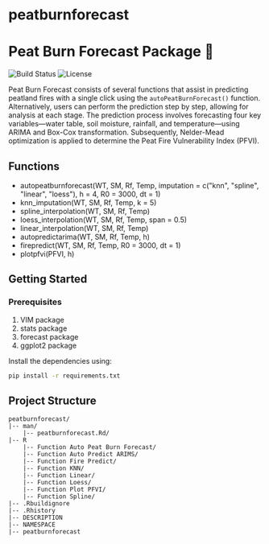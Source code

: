 # peatburnforecast

# Peat Burn Forecast Package 🌟
![Build Status](https://img.shields.io/badge/build-passing-brightgreen) ![License](https://img.shields.io/badge/license-MIT-blue)

Peat Burn Forecast consists of several functions that assist in predicting peatland fires with a single click using the `autoPeatBurnForecast()` function. Alternatively, users can perform the prediction step by step, allowing for analysis at each stage. The prediction process involves forecasting four key variables—water table, soil moisture, rainfall, and temperature—using ARIMA and Box-Cox transformation. Subsequently, Nelder-Mead optimization is applied to determine the Peat Fire Vulnerability Index (PFVI).

## Functions
- autopeatburnforecast(WT, SM, Rf, Temp, imputation = c("knn", "spline", "linear", "loess"), h = 4, R0 = 3000, dt = 1)
- knn_imputation(WT, SM, Rf, Temp, k = 5)
- spline_interpolation(WT, SM, Rf, Temp)
- loess_interpolation(WT, SM, Rf, Temp, span = 0.5)
- linear_interpolation(WT, SM, Rf, Temp)
- autopredictarima(WT, SM, Rf, Temp, h)
- firepredict(WT, SM, Rf, Temp, R0 = 3000, dt = 1)
- plotpfvi(PFVI, h)

## Getting Started
### Prerequisites
1. VIM package
2. stats package
3. forecast package
4. ggplot2 package

Install the dependencies using:
```bash
pip install -r requirements.txt
```

## Project Structure
```
peatburnforecast/
|-- man/                     
    |-- peatburnforecast.Rd/
|-- R                
    |-- Function Auto Peat Burn Forecast/
    |-- Function Auto Predict ARIMS/
    |-- Function Fire Predict/
    |-- Function KNN/
    |-- Function Linear/
    |-- Function Loess/
    |-- Function Plot PFVI/
    |-- Function Spline/
|-- .Rbuildignore                
|-- .Rhistory                        
|-- DESCRIPTION
|-- NAMESPACE
|-- peatburnforecast
```


